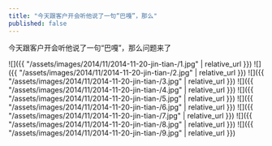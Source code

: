 ```yaml
---
title: "今天跟客户开会听他说了一句“巴嘎”，那么"
published: false
---
```

今天跟客户开会听他说了一句“巴嘎”，那么问题来了



![]({{ "/assets/images/2014/11/2014-11-20-jin-tian-/1.jpg" | relative_url }})
![]({{ "/assets/images/2014/11/2014-11-20-jin-tian-/2.jpg" | relative_url }})
![]({{ "/assets/images/2014/11/2014-11-20-jin-tian-/3.jpg" | relative_url }})
![]({{ "/assets/images/2014/11/2014-11-20-jin-tian-/4.jpg" | relative_url }})
![]({{ "/assets/images/2014/11/2014-11-20-jin-tian-/5.jpg" | relative_url }})
![]({{ "/assets/images/2014/11/2014-11-20-jin-tian-/6.jpg" | relative_url }})
![]({{ "/assets/images/2014/11/2014-11-20-jin-tian-/7.jpg" | relative_url }})
![]({{ "/assets/images/2014/11/2014-11-20-jin-tian-/8.jpg" | relative_url }})
![]({{ "/assets/images/2014/11/2014-11-20-jin-tian-/9.jpg" | relative_url }})
